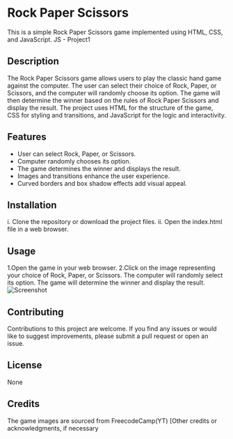 

# Rock Paper Scissors 
This is a simple Rock Paper Scissors game implemented using HTML, CSS, and JavaScript.
JS - Project1

## Description
The Rock Paper Scissors game allows users to play the classic hand game against the computer. The user can select their choice of Rock, Paper, or Scissors, and the computer will randomly choose its option. The game will then determine the winner based on the rules of Rock Paper Scissors and display the result.
The project uses HTML for the structure of the game, CSS for styling and transitions, and JavaScript for the logic and interactivity.

## Features
- User can select Rock, Paper, or Scissors.
- Computer randomly chooses its option.
- The game determines the winner and displays the result.
- Images and transitions enhance the user experience.
- Curved borders and box shadow effects add visual appeal.

## Installation
i. Clone the repository or download the project files.
ii. Open the index.html file in a web browser.

## Usage
1.Open the game in your web browser.
2.Click on the image representing your choice of Rock, Paper, or Scissors.
The computer will randomly select its option.
The game will determine the winner and display the result.
![Screenshot](https://drive.google.com/file/d/1GI1L3VwYBER3GqiSVlEn2r5WpTQvN5af/view?usp=drive_link)

## Contributing
Contributions to this project are welcome. If you find any issues or would like to suggest improvements, please submit a pull request or open an issue.

## License
None


## Credits
The game images are sourced from FreecodeCamp(YT)
[Other credits or acknowledgments, if necessary
